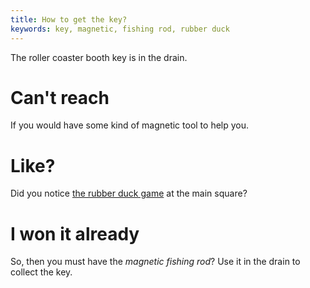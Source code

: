 ```yaml
---
title: How to get the key?
keywords: key, magnetic, fishing rod, rubber duck
---
```


The roller coaster booth key is in the drain.

# Can't reach
If you would have some kind of magnetic tool to help you.

# Like?
Did you notice [the rubber duck game](060-find-duck.md) at the main square?

# I won it already
So, then you must have the _magnetic fishing rod_? Use it in the drain to collect the key.
